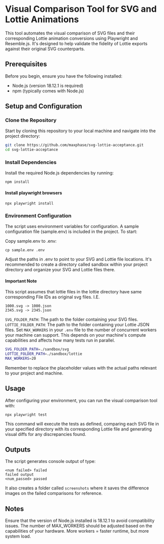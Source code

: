 # Visual Comparison Tool for SVG and Lottie Animations

This tool automates the visual comparison of SVG files and their corresponding Lottie animation conversions using Playwright and Resemble.js. It's designed to help validate the fidelity of Lottie exports against their original SVG counterparts.

## Prerequisites

Before you begin, ensure you have the following installed:

- Node.js (version 18.12.1 is required)
- npm (typically comes with Node.js)

## Setup and Configuration

### Clone the Repository

Start by cloning this repository to your local machine and navigate into the project directory:

```bash
git clone https://github.com/maxphase/svg-lottie-acceptance.git
cd svg-lottie-acceptance
```

### Install Dependencies

Install the required Node.js dependencies by running:

`npm install`

#### Install playwright browsers

`npx playwright install`

### Environment Configuration

The script uses environment variables for configuration. A sample configuration file (sample.env) is included in the project. To start:

Copy sample.env to .env:

`cp sample.env .env`

Adjust the paths in .env to point to your SVG and Lottie file locations. It's recommended to create a directory called sandbox within your project directory and organize your SVG and Lottie files there.

#### Important Note

This script assumes that lottie files in the lottie directory have same corresponding File IDs as original svg files. I.E.

```
1000.svg -> 1000.json
2345.svg -> 2345.json
```

`SVG_FOLDER_PATH`: The path to the folder containing your SVG files.
`LOTTIE_FOLDER_PATH`: The path to the folder containing your Lottie JSON files.
Set `MAX_WORKERS` in your `.env` file to the number of concurrent workers your machine can support. This depends on your machine's compute capabilities and affects how many tests run in parallel.

``` bash
SVG_FOLDER_PATH=./sandbox/svg
LOTTIE_FOLDER_PATH=./sandbox/lottie
MAX_WORKERS=20
```

Remember to replace the placeholder values with the actual paths relevant to your project and machine.

## Usage

After configuring your environment, you can run the visual comparison tool with:

`npx playwright test`

This command will execute the tests as defined, comparing each SVG file in your specified directory with its corresponding Lottie file and generating visual diffs for any discrepancies found.

## Outputs

The script generates console output of type: 

``` 
<num failed> failed
failed output
<num_passed> passed
```

It also creates a folder called `screenshots` where it saves the difference images on the failed comparisons for reference.

## Notes

Ensure that the version of Node.js installed is 18.12.1 to avoid compatibility issues.
The number of MAX_WORKERS should be adjusted based on the capabilities of your hardware. More workers = faster runtime, but more system load.
